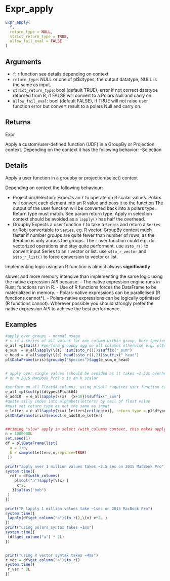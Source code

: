 # Expr_apply

```r
Expr_apply(
  f,
  return_type = NULL,
  strict_return_type = TRUE,
  allow_fail_eval = FALSE
)
```

## Arguments

- `f`: r function see details depending on context
- `return_type`: NULL or one of pl$dtypes, the output datatype, NULL is the same as input.
- `strict_return_type`: bool (default TRUE), error if not correct datatype returned from R, if FALSE will convert to a Polars Null and carry on.
- `allow_fail_eval`: bool (default FALSE), if TRUE will not raise user function error but convert result to a polars Null and carry on.

## Returns

Expr

Apply a custom/user-defined function (UDF) in a GroupBy or Projection context. Depending on the context it has the following behavior: -Selection

## Details

Apply a user function in a groupby or projection(select) context

Depending on context the following behaviour:

 * Projection/Selection: Expects an `f` to operate on R scalar values. Polars will convert each element into an R value and pass it to the function The output of the user function will be converted back into a polars type. Return type must match. See param return type. Apply in selection context should be avoided as a `lapply()` has half the overhead.
 * Groupby Expects a user function `f` to take a `Series` and return a `Series` or Robj convertable to `Series`, eg. R vector. GroupBy context much faster if number groups are quite fewer than number of rows, as the iteration is only across the groups. The r user function could e.g. do vectorized operations and stay quite performant. use `s$to_r()` to convert input Series to an r vector or list. use `s$to_r_vector` and `s$to_r_list()` to force conversion to vector or list.

Implementing logic using an R function is almost always **significantly**

slower and more memory intensive than implementing the same logic using the native expression API because: - The native expression engine runs in Rust; functions run in R. - Use of R functions forces the DataFrame to be materialized in memory. - Polars-native expressions can be parallelised (R functions cannot*). - Polars-native expressions can be logically optimised (R functions cannot). Wherever possible you should strongly prefer the native expression API to achieve the best performance.

## Examples

```r
#apply over groups - normal usage
# s is a series of all values for one column within group, here Species
e_all =pl$all() #perform groupby agg on all columns otherwise e.g. pl$col("Sepal.Length")
e_sum  = e_all$apply(\(s)  sum(s$to_r()))$suffix("_sum")
e_head = e_all$apply(\(s) head(s$to_r(),2))$suffix("_head")
pl$DataFrame(iris)$groupby("Species")$agg(e_sum,e_head)


# apply over single values (should be avoided as it takes ~2.5us overhead + R function exec time
# on a 2015 MacBook Pro) x is an R scalar

#perform on all Float64 columns, using pl$all requires user function can handle any input type
e_all =pl$col(pl$dtypes$Float64)
e_add10  = e_all$apply(\(x)  {x+10})$suffix("_sum")
#quite silly index into alphabet(letters) by ceil of float value
#must set return_type as not the same as input
e_letter = e_all$apply(\(x) letters[ceiling(x)], return_type = pl$dtypes$Utf8)$suffix("_letter")
pl$DataFrame(iris)$select(e_add10,e_letter)


##timing "slow" apply in select /with_columns context, this makes apply
n = 1000000L
set.seed(1)
df = pl$DataFrame(list(
  a = 1:n,
  b = sample(letters,n,replace=TRUE)
 ))

print("apply over 1 million values takes ~2.5 sec on 2015 MacBook Pro")
system.time({
  rdf = df$with_columns(
    pl$col("a")$apply(\(x) {
     x*2L
   })$alias("bob")
 )
})

print("R lapply 1 million values take ~1sec on 2015 MacBook Pro")
system.time({
 lapply(df$get_column("a")$to_r(),\(x) x*2L )
})
print("using polars syntax takes ~1ms")
system.time({
 (df$get_column("a") * 2L)
})


print("using R vector syntax takes ~4ms")
r_vec = df$get_column("a")$to_r()
system.time({
 r_vec * 2L
})
```